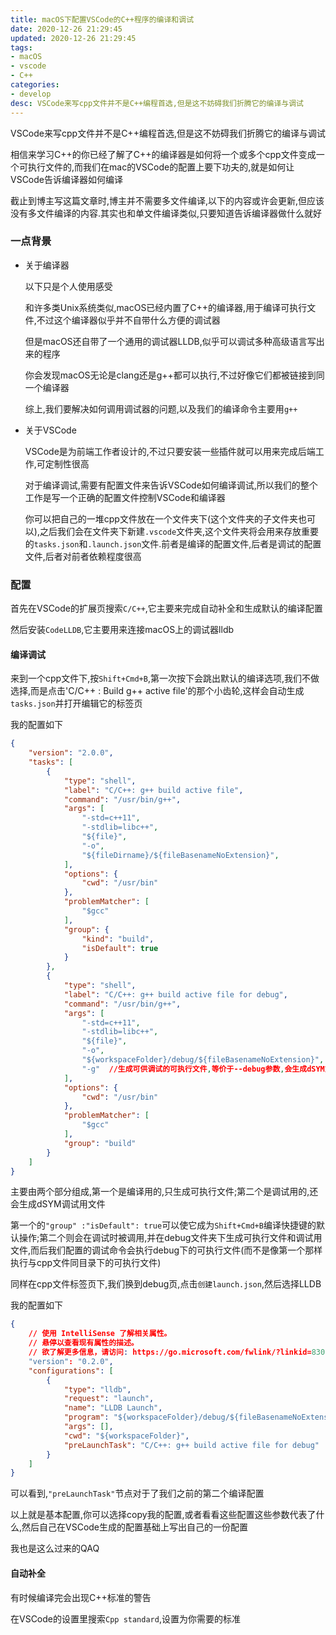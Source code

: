 ```yaml
---
title: macOS下配置VSCode的C++程序的编译和调试
date: 2020-12-26 21:29:45
updated: 2020-12-26 21:29:45
tags: 
- macOS
- vscode
- C++
categories:
- develop
desc: VSCode来写cpp文件并不是C++编程首选,但是这不妨碍我们折腾它的编译与调试
---
```


VSCode来写cpp文件并不是C++编程首选,但是这不妨碍我们折腾它的编译与调试

<!--more-->

相信来学习C++的你已经了解了C++的编译器是如何将一个或多个cpp文件变成一个可执行文件的,而我们在mac的VSCode的配置上要下功夫的,就是如何让VSCode告诉编译器如何编译

<div class="tip">
    截止到博主写这篇文章时,博主并不需要多文件编译,以下的内容或许会更新,但应该没有多文件编译的内容.其实也和单文件编译类似,只要知道告诉编译器做什么就好
</div>

### 一点背景

+ 关于编译器

    以下只是个人使用感受

    和许多类Unix系统类似,macOS已经内置了C++的编译器,用于编译可执行文件,不过这个编译器似乎并不自带什么方便的调试器

    但是macOS还自带了一个通用的调试器LLDB,似乎可以调试多种高级语言写出来的程序

    你会发现macOS无论是clang还是g++都可以执行,不过好像它们都被链接到同一个编译器

    综上,我们要解决如何调用调试器的问题,以及我们的编译命令主要用`g++`

+ 关于VSCode

    VSCode是为前端工作者设计的,不过只要安装一些插件就可以用来完成后端工作,可定制性很高

    对于编译调试,需要有配置文件来告诉VSCode如何编译调试,所以我们的整个工作是写一个正确的配置文件控制VSCode和编译器

    你可以把自己的一堆cpp文件放在一个文件夹下(这个文件夹的子文件夹也可以),之后我们会在文件夹下新建`.vscode`文件夹,这个文件夹将会用来存放重要的`tasks.json`和`.launch.json`文件.前者是编译的配置文件,后者是调试的配置文件,后者对前者依赖程度很高

### 配置

首先在VSCode的扩展页搜索`C/C++`,它主要来完成自动补全和生成默认的编译配置

然后安装`CodeLLDB`,它主要用来连接macOS上的调试器lldb

#### 编译调试

来到一个cpp文件下,按`Shift+Cmd+B`,第一次按下会跳出默认的编译选项,我们不做选择,而是点击'C/C++ : Build g++ active file'的那个小齿轮,这样会自动生成`tasks.json`并打开编辑它的标签页

我的配置如下

```json
{
	"version": "2.0.0",
	"tasks": [
		{
			"type": "shell",
			"label": "C/C++: g++ build active file",
			"command": "/usr/bin/g++",
			"args": [
				"-std=c++11",
				"-stdlib=libc++",
				"${file}",
				"-o",
				"${fileDirname}/${fileBasenameNoExtension}", 
			],
			"options": {
				"cwd": "/usr/bin"
			},
			"problemMatcher": [
				"$gcc"
			],
			"group": {
				"kind": "build",
				"isDefault": true
			}
		},
		{
			"type": "shell",
			"label": "C/C++: g++ build active file for debug",
			"command": "/usr/bin/g++",
			"args": [
				"-std=c++11", 
				"-stdlib=libc++",
				"${file}",
				"-o",
				"${workspaceFolder}/debug/${fileBasenameNoExtension}",
				"-g"  //生成可供调试的可执行文件,等价于--debug参数,会生成dSYM文件
			],
			"options": {
				"cwd": "/usr/bin"
			},
			"problemMatcher": [
				"$gcc"
			],
			"group": "build"
		}
	]
}
```

主要由两个部分组成,第一个是编译用的,只生成可执行文件;第二个是调试用的,还会生成dSYM调试用文件

第一个的`"group" :"isDefault": true`可以使它成为`Shift+Cmd+B`编译快捷键的默认操作;第二个则会在调试时被调用,并在debug文件夹下生成可执行文件和调试用文件,而后我们配置的调试命令会执行debug下的可执行文件(而不是像第一个那样执行与cpp文件同目录下的可执行文件)

同样在cpp文件标签页下,我们换到debug页,点击`创建launch.json`,然后选择LLDB

我的配置如下

```json
{
    // 使用 IntelliSense 了解相关属性。 
    // 悬停以查看现有属性的描述。
    // 欲了解更多信息，请访问: https://go.microsoft.com/fwlink/?linkid=830387
    "version": "0.2.0",
    "configurations": [
        {
            "type": "lldb",
            "request": "launch",
            "name": "LLDB Launch",
            "program": "${workspaceFolder}/debug/${fileBasenameNoExtension}",
            "args": [],
            "cwd": "${workspaceFolder}",
            "preLaunchTask": "C/C++: g++ build active file for debug"
        }
    ]
}
```

可以看到,`"preLaunchTask"`节点对于了我们之前的第二个编译配置

以上就是基本配置,你可以选择copy我的配置,或者看看这些配置这些参数代表了什么,然后自己在VSCode生成的配置基础上写出自己的一份配置

我也是这么过来的QAQ

#### 自动补全

有时候编译完会出现C++标准的警告

在VSCode的设置里搜索`Cpp standard`,设置为你需要的标准